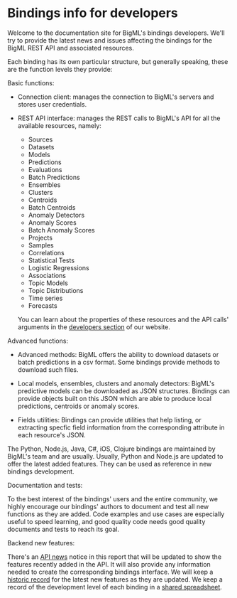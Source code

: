 Bindings info for developers
============================

Welcome to the documentation site for BigML's bindings developers. We'll
try to provide the latest news and issues affecting the bindings for the BigML
REST API and associated resources.

Each binding has its own particular structure, but generally speaking, these
are the function levels they provide:

Basic functions:

- Connection client: manages the connection to BigML's servers and stores user
  credentials.

- REST API interface: manages the REST calls to BigML's API for all the
  available resources, namely:

    - Sources
    - Datasets
    - Models
    - Predictions
    - Evaluations
    - Batch Predictions
    - Ensembles
    - Clusters
    - Centroids
    - Batch Centroids
    - Anomaly Detectors
    - Anomaly Scores
    - Batch Anomaly Scores
    - Projects
    - Samples
    - Correlations
    - Statistical Tests
    - Logistic Regressions
    - Associations
    - Topic Models
    - Topic Distributions
    - Time series
    - Forecasts


  You can learn about the properties of these resources and the API calls'
  arguments in the [developers section](https://bigml.com/developers) of
  our website.

Advanced functions:

- Advanced methods: BigML offers the ability to download datasets or batch
  predictions in a csv format. Some bindings provide methods to download
  such files.

- Local models, ensembles, clusters and anomaly detectors:
  BigML's predictive models can be
  downloaded as JSON structures. Bindings can provide objects built on this
  JSON which are able to produce local predictions, centroids or anomaly
  scores.

- Fields utilities: Bindings can provide utilities that help listing, or
  extracting specfic field information from the corresponding attribute in each
  resource's JSON.

The Python, Node.js, Java, C#, iOS, Clojure bindings are maintained by
BigML's team and are usually. Usually, Python and Node.js are
updated to offer the latest added features. They can be used as reference in
new bindings development.

Documentation and tests:

To the best interest of the bindings' users and the entire community, we highly
encourage our bindings' authors to document and test all new functions as they
are added. Code examples and use cases are especially useful to speed learning,
and good quality code needs good quality documents and tests to reach its goal.

Backend new features:

There's an [API news](news.md) notice
in this report that will be updated to
show the features recently added in the API. It will also provide any
information needed to create the corresponding bindings interface. We will keep
a [historic record](archive/) for the
latest new features as they are updated.
We keep a record of the development level of each binding in
a [shared spreadsheet](https://docs.google.com/a/bigml.com/spreadsheets/d/1MX3nlAGmesoMrilFfChymNfPSZUhOx0pRinx6w5A5I0/edit#gid=107212223).
